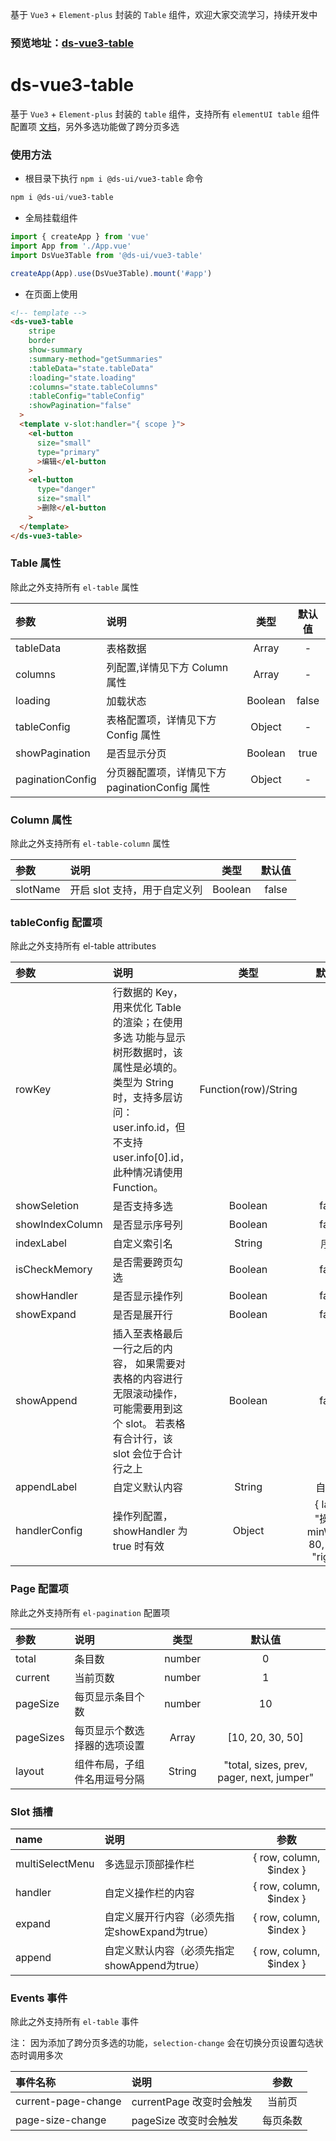 基于 `Vue3` + `Element-plus` 封装的 `Table` 组件，欢迎大家交流学习，持续开发中
### 预览地址：[ds-vue3-table](https://github.com/qidasheng369/ds-vue3-table)

# ds-vue3-table

基于 `Vue3` + `Element-plus` 封装的 `table` 组件，支持所有 `elementUI table` 组件配置项 [文档](https://element-plus.gitee.io/zh-CN/component/table.html)，另外多选功能做了跨分页多选

### 使用方法
* 根目录下执行 `npm i @ds-ui/vue3-table` 命令
```POWERSHELL
npm i @ds-ui/vue3-table
```

* 全局挂载组件
```JAVASCRIPT
import { createApp } from 'vue'
import App from './App.vue'
import DsVue3Table from '@ds-ui/vue3-table'

createApp(App).use(DsVue3Table).mount('#app')

```

* 在页面上使用
```HTML
<!-- template -->
<ds-vue3-table
    stripe
    border
    show-summary
    :summary-method="getSummaries"
    :tableData="state.tableData"
    :loading="state.loading"
    :columns="state.tableColumns"
    :tableConfig="tableConfig"
    :showPagination="false"
  >
  <template v-slot:handler="{ scope }">
    <el-button
      size="small"
      type="primary"
      >编辑</el-button
    >
    <el-button
      type="danger"
      size="small"
      >删除</el-button
    >
  </template>
</ds-vue3-table>
```
### Table 属性

除此之外支持所有 `el-table` 属性

| 参数       | 说明                                                    |  类型   | 默认值 |
| :--------- | :------------------------------------------------------ | :-----: | :----: |
| tableData       | 表格数据                                                |  Array  |   -    |
| columns    | 列配置,详情见下方 Column 属性                           |  Array  |   -    |
| loading    | 加载状态                                                | Boolean | false  |
| tableConfig     | 表格配置项，详情见下方 Config 属性                      | Object  |   -    |
| showPagination       | 是否显示分页 | Boolean  |  true  |
| paginationConfig | 分页器配置项，详情见下方 paginationConfig 属性                | Object  |   -    |

### Column 属性 

除此之外支持所有 `el-table-column` 属性

| 参数 | 说明                         |  类型   | 默认值 |
| :--- | :--------------------------- | :-----: | :----: |
| slotName | 开启 slot 支持，用于自定义列 | Boolean | false  |

### tableConfig 配置项

除此之外支持所有 el-table attributes

| 参数              | 说明                                                                                                                                                                                     |         类型         |                    默认值                    |
| :---------------- | :--------------------------------------------------------------------------------------------------------------------------------------------------------------------------------------- | :------------------: | :------------------------------------------: |
| rowKey            | 行数据的 Key，用来优化 Table 的渲染；在使用 多选 功能与显示树形数据时，该属性是必填的。类型为 String 时，支持多层访问：user.info.id，但不支持 user.info[0].id，此种情况请使用 Function。 | Function(row)/String |                      --                      |
| showSeletion | 是否支持多选                                                                                                                                                                             |       Boolean        |                    false                     |
| showIndexColumn   | 是否显示序号列                                                                                                                                                                           |       Boolean        |                    false                     |
| indexLabel   | 自定义索引名                                                                                                                                                                           |       String        |                    序号                     |
| isCheckMemory   | 是否需要跨页勾选                                                                                                                                                                           |       Boolean        |                    false                     |
| showHandler       | 是否显示操作列                                                                                                                                                                           |       Boolean        |                    false                     |
| showExpand       | 是否是展开行                                                                                                                                                                           |       Boolean        |                    false                     |
| showAppend       | 插入至表格最后一行之后的内容， 如果需要对表格的内容进行无限滚动操作，可能需要用到这个 slot。 若表格有合计行，该 slot 会位于合计行之上                                                                                                                                                                           |       Boolean        |                    false                     |
| appendLabel   | 自定义默认内容                                                                                                                                                                           |       String        |                    自定义                     |
| handlerConfig     | 操作列配置，showHandler 为 true 时有效                                                                                                                                                   |        Object        | { label: "操作", minWidth: 80, fixed: "right" } |




### Page 配置项

除此之外支持所有 `el-pagination` 配置项

| 参数            | 说明                   |  类型  | 默认值 |
| :-------------- | :--------------------- | :----: | :----: |
| total | 条目数 | number |   0    |
| current | 当前页数 | number |   1   |
| pageSize | 每页显示条目个数 | number |   10    |
| pageSizes | 每页显示个数选择器的选项设置 | Array |   [10, 20, 30, 50]    |
| layout | 组件布局，子组件名用逗号分隔 | String |   "total, sizes, prev, pager, next, jumper"    |

### Slot 插槽

| name                     | 说明                                                                 |           参数           |
| :----------------------- | :------------------------------------------------------------------- | :----------------------: |
| multiSelectMenu                  | 多选显示顶部操作栏                                                   | { row, column, \$index } |
| handler                  | 自定义操作栏的内容                                                   | { row, column, \$index } |
| expand                  | 自定义展开行内容（必须先指定showExpand为true）                                                   | { row, column, \$index } |
| append                  | 自定义默认内容（必须先指定showAppend为true）                                                   | { row, column, \$index } |

### Events 事件

除此之外支持所有 `el-table` 事件

注： 因为添加了跨分页多选的功能，`selection-change` 会在切换分页设置勾选状态时调用多次

| 事件名称            | 说明                     |   参数   |
| :------------------ | :----------------------- | :------: |
| current-page-change | currentPage 改变时会触发 |  当前页  |
| page-size-change    | pageSize 改变时会触发    | 每页条数 |
